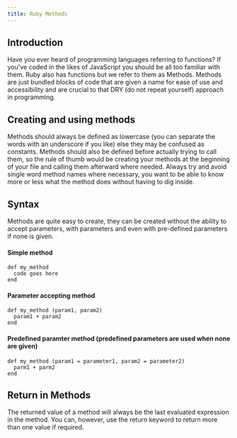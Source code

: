 ```yaml
---
title: Ruby Methods
---
```


## Introduction

Have you ever heard of programming languages referring to functions? If you've coded in the likes of JavaScript you should be all too familiar with them. Ruby also has functions but we refer to them as Methods. Methods are just bundled blocks of code that are given a name for ease of use and accessibility and are crucial to that DRY (do not repeat yourself) approach in programming.

## Creating and using methods

Methods should always be defined as lowercase (you can separate the words with an underscore if you like) else they may be confused as constants. Methods should also be defined before actually trying to call them, so the rule of thumb would be creating your methods at the beginning of your file and calling them afterward where needed. Always try and avoid single word method names where necessary, you want to be able to know more or less what the method does without having to dig inside.

## Syntax

Methods are quite easy to create, they can be created without the ability to accept parameters, with parameters and even with pre-defined parameters if none is given.

#### Simple method
```
def my_method
  code goes here
end
```

#### Parameter accepting method
```
def my_method (param1, param2)
  param1 + param2
end
```

#### Predefined paramter method (predefined parameters are used when none are given)
```
def my_method (param1 = parameter1, param2 = parameter2)
  parm1 + parm2
end
```

## Return in Methods
The returned value of a method will always be the last evaluated expression in the method. You can, however, use the return keyword to return more than one value if required.
